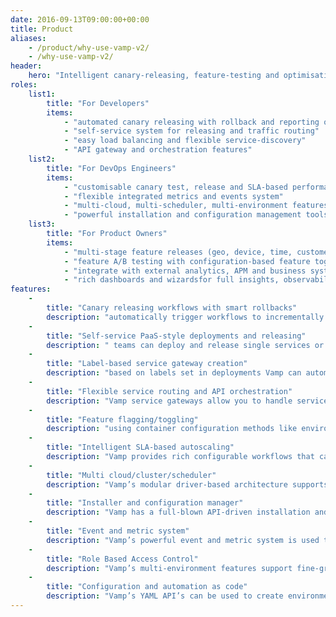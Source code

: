 ```yaml
---
date: 2016-09-13T09:00:00+00:00
title: Product
aliases:
    - /product/why-use-vamp-v2/
    - /why-use-vamp-v2/
header:
    hero: "Intelligent canary-releasing, feature-testing and optimisation for cloud-native applications"
roles:
    list1:
        title: "For Developers"
        items:
            - "automated canary releasing with rollback and reporting on issues"
            - "self-service system for releasing and traffic routing"
            - "easy load balancing and flexible service-discovery"
            - "API gateway and orchestration features"
    list2:
        title: "For DevOps Engineers"
        items:
            - "customisable canary test, release and SLA-based performance optimization workflows"
            - "flexible integrated metrics and events system"
            - "multi-cloud, multi-scheduler, multi-environment features with Role Based Access Control (RBAC)"
            - "powerful installation and configuration management tools"
    list3:
        title: "For Product Owners"
        items:
            - "multi-stage feature releases (geo, device, time, customer-segments, manual checks)"
            - "feature A/B testing with configuration-based feature toggles/flags"
            - "integrate with external analytics, APM and business systems"
            - "rich dashboards and wizardsfor full insights, observability and control" 
features:
    -
        title: "Canary releasing workflows with smart rollbacks"
        description: "automatically trigger workflows to incrementally release your services while constantly measuring full application performance and health, and rollback on health issues to minimise blast-radius."
    -
        title: "Self-service PaaS-style deployments and releasing"
        description: " teams can deploy and release single services or full application topologies in a secure, unified and abstracted way using a rich GUI, CLI or API automation. RBAC features allow full granular control over roles and rights. All actions and events are logged for audits and analytics"
    -
        title: "Label-based service gateway creation"
        description: "based on labels set in deployments Vamp can automatically create and configure gateways to expose services with the conditions and percentage-weights that you define. This allows you to use your favourite means of deploying services onto your cluster, and have Vamp automatically setup the routing for your canary-releasing needs."        
    -
        title: "Flexible service routing and API orchestration"
        description: "Vamp service gateways allow you to handle service API orchestrations like conditional URL rewrites, combining multiple services behind API endpoints, and provide path-based routing to specific services and even versions of services. Vamp gateways can also integrate with external services and non-containerised applications, f.e. to apply strangler patterns for canary-migrations."
    -
        title: "Feature flagging/toggling"
        description: "using container configuration methods like environment variables, Vamp allows you to create A/B tests with feature-flags/toggles that can be exposed to specific segments and percentages of users, using the flexible routing of Vamp service gateways.Vamp’s integrated event and metrics and workflow-based automation system enables you to automate the release of features based on the outcome of these A/B tests, and you can even integrate business KPI’s from external system like analytics or APM systems."
    -
        title: "Intelligent SLA-based autoscaling"
        description: "Vamp provides rich configurable workflows that can use technical and business health and performance metrics to scale and optimise your services and applications health and performance, while keeping your costs in check. Scaling can be on both services and infrastructure levels, for full application-sensitive intelligence."
    -
        title: "Multi cloud/cluster/scheduler"
        description: "Vamp’s modular driver-based architecture supports multiple schedulers (DC/OS, K8s), multiple clusters (both hard and virtual clusters) over multiple clouds. You can mix and match to create the optimal balance between performance, security and cost. Especially dynamically created short-lived virtual clusters can be a huge cost-saver, compared to creating a seperate “hard” cluster for each environment or project."
    -
        title: "Installer and configuration manager"
        description: "Vamp has a full-blown API-driven installation and configuration manager, that supports industry-standards like Hashicorp’s Vault for secure configuration management. A first Vamp setup with full dependencies installed can be up and running in less than 5 minutes without any specialised knowledge."
    -
        title: "Event and metric system"
        description: "Vamp’s powerful event and metric system is used to aggregate technical and performance metrics and KPIs on several levels, stores historical time-based data, logs all events for auditing, and can be used to trigger automation workflows based on internal or external events and data, f.e. from an external APM system. Vamp uses industry standards like ElasticSearch."                                                
    -
        title: "Role Based Access Control"
        description: "Vamp’s multi-environment features support fine-grained role based access control"
    - 
        title: "Configuration and automation as code"
        description: "Vamp’s YAML API’s can be used to create environments, configurations and automation workflows using code."                                       
---
```

